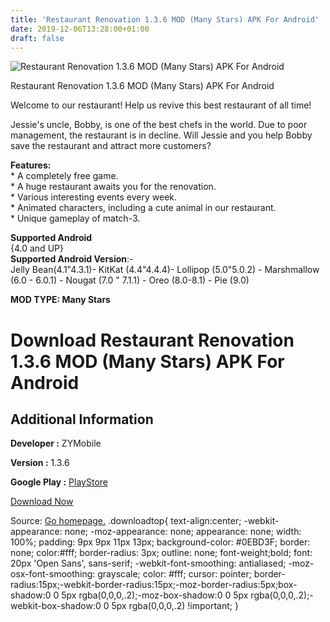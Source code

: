 ```yaml
---
title: 'Restaurant Renovation 1.3.6 MOD (Many Stars) APK For Android'
date: 2019-12-06T13:28:00+01:00
draft: false
---
```


![Restaurant Renovation 1.3.6 MOD (Many Stars) APK For Android](https://i0.wp.com/apkhome.net/wp-content/uploads/2019/12/Restaurant-Renovation.png "Restaurant Renovation 1.3.6 MOD (Many Stars) APK For Android")

  

Restaurant Renovation 1.3.6 MOD (Many Stars) APK For Android

Welcome to our restaurant! Help us revive this best restaurant of all time!

Jessie's uncle, Bobby, is one of the best chefs in the world. Due to poor management, the restaurant is in decline. Will Jessie and you help Bobby save the restaurant and attract more customers?

**Features:**  
\* A completely free game.  
\* A huge restaurant awaits you for the renovation.  
\* Various interesting events every week.  
\* Animated characters, including a cute animal in our restaurant.  
\* Unique gameplay of match-3.

**Supported Android**  
{4.0 and UP}  
**Supported Android Version**:-  
Jelly Bean(4.1"4.3.1)- KitKat (4.4"4.4.4)- Lollipop (5.0"5.0.2) - Marshmallow (6.0 - 6.0.1) - Nougat (7.0 " 7.1.1) - Oreo (8.0-8.1) - Pie (9.0)

**MOD TYPE: Many Stars**

Download Restaurant Renovation 1.3.6 MOD (Many Stars) APK For Android
=====================================================================

Additional Information
----------------------

**Developer :** ZYMobile

**Version :** 1.3.6

**Google Play :** [PlayStore](https://play.google.com/store/apps/details?id=com.zymobile.restaurant)

  

[Download Now](https://store4app.co/post/restaurant-renovation-1-3-6-mod-many-stars-apk-for-android_1575212263)

  
Source: [Go homepage.](https://store4app.co/post/restaurant-renovation-1-3-6-mod-many-stars-apk-for-android_1575212263) .downloadtop{ text-align:center; -webkit-appearance: none; -moz-appearance: none; appearance: none; width: 100%; padding: 9px 9px 11px 13px; background-color: #0EBD3F; border: none; color:#fff; border-radius: 3px; outline: none; font-weight;bold; font: 20px 'Open Sans', sans-serif; -webkit-font-smoothing: antialiased; -moz-osx-font-smoothing: grayscale; color: #fff; cursor: pointer; border-radius:15px;-webkit-border-radius:15px;-moz-border-radius:5px;box-shadow:0 0 5px rgba(0,0,0,.2);-moz-box-shadow:0 0 5px rgba(0,0,0,.2);-webkit-box-shadow:0 0 5px rgba(0,0,0,.2) !important; }